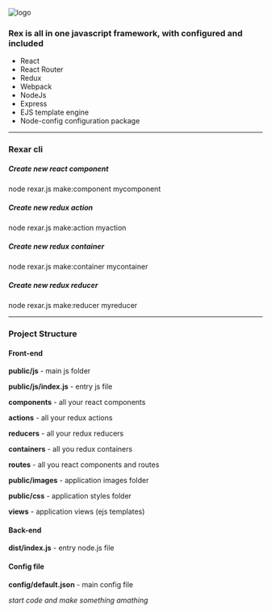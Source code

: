 ![logo](https://raw.githubusercontent.com/thehovdev/rex/master/public/images/github-logo.png)

<h3>Rex is all in one javascript framework, with configured and included</h3>

<ul>
    <li>React</li>
    <li>React Router</li>
    <li>Redux</li>
    <li>Webpack</li>
    <li>NodeJs</li>
    <li>Express</li>
    <li>EJS template engine</li>
    <li>Node-config configuration package</li>
</ul>
<hr>
<h3>Rexar cli</h3>
<h5>Create new react component</h5>
<p>node rexar.js make:component mycomponent</p>
<h5>Create new redux action</h5>
<p>node rexar.js make:action myaction</p>
<h5>Create new redux container</h5>
<p>node rexar.js make:container mycontainer</p>
<h5>Create new redux reducer</h5>
<p>node rexar.js make:reducer myreducer</p>
<hr>
<h3>Project Structure</h3>
<h4>Front-end</h4>
<p><b>public/js</b> - main js folder</p>
<p><b>public/js/index.js</b> - entry js file</p>
<p><b>components</b> - all your react components</p>
<p><b>actions</b> - all your redux actions</p>
<p><b>reducers</b> - all your redux reducers</p>
<p><b>containers</b> - all you redux containers</p>
<p><b>routes</b> - all you react components and routes</p>
<p><b>public/images</b> - application images folder</p>
<p><b>public/css</b> - application styles folder</p>
<p><b>views</b> - application views (ejs templates)</p>
<h4>Back-end</h4>
<p><b>dist/index.js</b> - entry node.js file</p>
<h4>Config file</h4>
<p><b>config/default.json</b> - main config file</p>

<i>start code and make something amathing</i>
